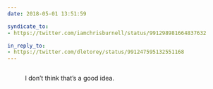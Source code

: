 ```yaml
---
date: 2018-05-01 13:51:59

syndicate_to:
- https://twitter.com/iamchrisburnell/status/991298981664837632

in_reply_to:
- https://twitter.com/dletorey/status/991247595132551168
---
```


<figure>
    <a href="/static/bad-idea.png">
        <img src="/static/bad-idea.png" alt="">
    </a>
    <figcaption>
        <p>I don’t think that’s a good idea.</p>
    </figcaption>
</figure>
